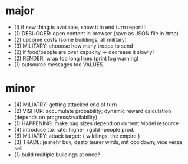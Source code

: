 
# major

* (!) if new thing is available, show it in end turn report!!!
* (1) DEBUGGER: open content in browser (save as JSON file in /tmp)
* (2) upcome costs (some buildings, all military)
* (3) MILITARY: chooose how many troops to send
* (2) if food/people are over capacity => decrease it slowly!
* (2) RENDER: wrap too long lines (print log warning)
* (1) outsource messages too VALUES

# minor

* (4) MILIATRY: getting attacked end of turn
* (2) VISITOR: accumulate probability; dynamic reward calculation (depends on progress/availability)
* (1) HAPPENING: make bag sizes depend on current Model resource
* (4) introduce tax rate: higher +gold -people prod.
* (6) MILIATRY: attack target: { wildlings, the empire }
* (3) TRADE: je mehr buy, desto teurer wirds, mit cooldown; vice versa sell
* (1) build multiple buildings at once?
